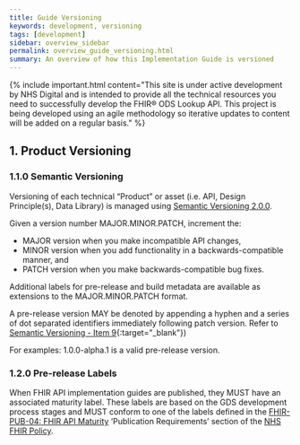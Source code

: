 ```yaml
---
title: Guide Versioning
keywords: development, versioning
tags: [development]
sidebar: overview_sidebar
permalink: overview_guide_versioning.html
summary: An overview of how this Implementation Guide is versioned
---
```


{% include important.html content="This site is under active development by NHS Digital and is intended to provide all the technical resources you need to successfully develop the FHIR&reg; ODS Lookup API. This project is being developed using an agile methodology so iterative updates to content will be added on a regular basis." %}

## 1. Product Versioning ##

### 1.1.0 Semantic Versioning ###
Versioning of each technical “Product” or asset (i.e. API, Design Principle(s), Data Library) is managed using [Semantic Versioning 2.0.0](http://semver.org/).


Given a version number MAJOR.MINOR.PATCH, increment the:

- MAJOR version when you make incompatible API changes,
- MINOR version when you add functionality in a backwards-compatible manner, and
- PATCH version when you make backwards-compatible bug fixes.

Additional labels for pre-release and build metadata are available as extensions to the MAJOR.MINOR.PATCH format.

A pre-release version MAY be denoted by appending a hyphen and a series of dot separated identifiers immediately following patch version. Refer to [Semantic Versioning - Item 9](http://semver.org/#spec-item-9){:target="_blank"}) 

For examples: 1.0.0-alpha.1 is a valid pre-release version.

### 1.2.0 Pre-release Labels ###

When FHIR API implementation guides are published, they MUST have an associated maturity label. These labels are based on the GDS development process stages and MUST conform to one of the labels defined in the [FHIR-PUB-04: FHIR API Maturity](https://nhsconnect.github.io/fhir-policy/publication.html) ‘Publication Requirements’ section of the [NHS FHIR Policy](https://nhsconnect.github.io/fhir-policy/index.html).

